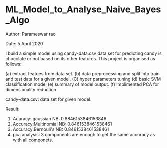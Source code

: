 # ML_Model_to_Analyse_Naive_Bayes_Algo
Author: Parameswar rao

Date: 5 April 2020

I build a simple model using candy-data.csv data set for predicting candy is chocolate or not based on its other features. This project is organised as follows: 

(a) extract featues from data set. 
(b) data preprocessing and split into train and test data for a given model. 
(C) hyper parameters tuning 
(d) basic SVM classification model 
(e) summary of model output.
(f) Implimented PCA for dimensionality reduction

candy-data.csv: data set for given model.
 
Result:
1. Auuracy: gaussian NB: 0.8846153846153846
2. Accuracy:Multinomial NB: 0.8461538461538461
3. Accuracy:Bernouli's NB: 0.8461538461538461
4. pca analysis: 3 components are enough to get the same accuracy as with all componets.

